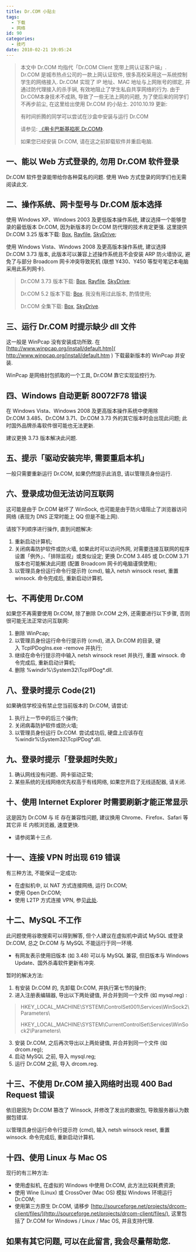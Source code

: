 ```yaml
---
title: Dr.COM 小贴士
tags:
  - 下载
  - 网络
id: 90
categories:
  - 技巧
date: 2010-02-21 19:05:24
---
```


> 本文中 Dr.COM 均指代「Dr.COM Client 宽带上网认证客户端」.
Dr.COM 是城市热点公司的一款上网认证软件, 很多高校采用这一系统控制学生的网络接入. Dr.COM 实现了 IP 地址、MAC 地址与上网账号的绑定, 并通过防代理接入的杀手锏, 有效地阻止了学生私自共享网络的行为. 由于 Dr.COM本身技术不成熟, 导致了一些无法上网的问题, 为了使后来的同学们不再步前尘, 在这里给出使用 Dr.COM 的小贴士. <!-- more -->
> 2010.10.19 更新:
>
>
> 有时间折腾的同学可以尝试在沙盒中安装与运行 Dr.COM
>
>
> 请参见: [《用卡巴斯基掐死 Dr.COM》](http://beamnote.com/2010/kaspersky-2011-throttle-dr-com.html).
>
>
> 如果您已经安装 Dr.COM, 请在这之前卸载软件并重启电脑.

## 一、能以 Web 方式登录的, 勿用 Dr.COM 软件登录

Dr.COM 软件登录能带给你各种莫名的问题. 使用 Web 方式登录的同学们也无需阅读此文.

## 二、操作系统、网卡型号与 Dr.COM 版本选择

使用 Windows XP、Windows 2003 及更低版本操作系统, 建议选择一个能够登录的最低版本 Dr.COM, 因为新版本的 Dr.COM 防代理的技术肯定更强. 这里提供 Dr.COM 3.25 版本下载: [Box](http://www.box.net/shared/dqtbtkvk59), [Rayfile](http://www.rayfile.com/files/b1415ed1-1ed7-11df-9a6f-0015c55db73d/), [SkyDrive](http://cid-a848e4e0887932bc.skydrive.live.com/self.aspx/.Public/Dr.COM%5E_Clientv3.25.exe);

使用 Windows Vista、Windows 2008 及更高版本操作系统, 建议选择 Dr.COM 3.73 版本, 此版本可以兼容上述操作系统且不会安装 ARP 防火墙协议, 避免了与部分 Broadcom 网卡冲突导致死机 (联想 Y430、Y450 等型号笔记本电脑采用此系列网卡).
> Dr.COM 3.73 版本下载: [Box](http://www.box.com/shared/58vjmyzqb0), [Rayfile](http://www.rayfile.com/files/b15f7df5-1ed7-11df-83b0-0015c55db73d/), [SkyDrive](http://cid-a848e4e0887932bc.skydrive.live.com/self.aspx/.Public/Dr.COM%20Client%20%E6%A0%87%E5%87%86%E7%89%88-Ver3.73[%E5%B0%81%E8%A3%85][FOR%20WIN7%20VISTA%E8%87%AA%E5%8A%A8%E5%AF%BB%E6%89%BE%E6%8E%A5%E5%85%A5%E6%9C%8D%E5%8A%A1%E5%99%A8].rar);
>
>
> Dr.COM 5.2 版本下载: [Box](http://www.box.com/s/d05bf53e6378d65a3c63). 我没有用过此版本, 酌情使用;
>
>
> Dr.COM 全集下载: [Box](http://www.box.com/shared/npxjakm1xj), [SkyDrive](http://cid-a848e4e0887932bc.skydrive.live.com/self.aspx/.Public/Dr.com.rar).

## 三、运行 Dr.COM 时提示缺少 dll 文件

这一般是 WinPcap 没有安装成功所致. 在 [http://www.winpcap.org/install/default.htm]( http://www.winpcap.org/install/default.htm ) 下载最新版本的 WinPcap 并安装.

WinPcap 是网络封包抓取的一个工具, Dr.COM 靠它实现监控行为.

## 四、Windows 自动更新 80072F78 错误

在 Windows Vista、Windows 2008 及更高版本操作系统中使用除 Dr.COM 3.485、Dr.COM 3.71、Dr.COM 3.73 外的其它版本时会出现此问题; 此时国外品牌杀毒软件很可能也无法更新.

建议更换 3.73 版本解决此问题.

## 五、提示「驱动安装完毕, 需要重启本机」

一般只需要重新运行 Dr.COM, 如果仍然提示此消息, 请以管理员身份运行.

## 六、登录成功但无法访问互联网

这可能是由于 Dr.COM 破坏了 WinSock, 也可能是由于防火墙阻止了浏览器访问网络 (表现为 DNS 正常时能上 QQ 但是不能上网).

请按下列顺序进行操作, 直到问题解决:

1. 重新启动计算机;
2. 关闭病毒防护软件或防火墙, 如果此时可以访问外网, 对需要连接互联网的程序设置「例外」、「排除监视」或类似设定; 更换 Dr.COM 3.485 或 Dr.COM 3.71 版本也可能解决此问题 (配置 Broadcom 网卡的电脑谨慎使用);
3. 以管理员身份运行命令行提示符 (cmd), 输入 netsh winsock reset, 重置 winsock. 命令完成后, 重新启动计算机.

## 七、不再使用 Dr.COM

如果您不再需要使用 Dr.COM, 除了删除 Dr.COM 之外, 还需要进行以下步骤, 否则很可能无法正常访问互联网:

1. 删除 WinPcap;
2. 以管理员身份运行命令行提示符 (cmd), 进入 Dr.COM 的目录, 键入 TcpIPDogIns.exe -remove 并执行;
3. 继续在命令行提示符中输入 netsh winsock reset 并执行, 重置 winsock. 命令完成后, 重新启动计算机;
4. 删除 %windir%\System32\TcpIPDog*.dll.

## 八、登录时提示 Code(21)

如果确信学校没有禁止您当前版本的 Dr.COM, 请尝试:

1. 执行上一节中的后三个操作;
2. 关闭病毒防护软件或防火墙;
3. 以管理员身份运行 Dr.COM.
尝试成功后, 硬盘上应该存在 %windir%\System32\TcpIPDog*.dll.

## 九、登录时提示「登录超时失败」

1. 确认网线没有问题、网卡驱动正常;
2. 某些系统的无线网络优先权高于有线网络, 如果您开启了无线适配器, 请关闭.

## 十、使用 Internet Explorer 时需要刷新才能正常显示

这是因为 Dr.COM 与 IE 存在兼容性问题, 建议换用 Chrome、Firefox、Safari 等其它非 IE 内核浏览器, 速度更快.

* 请参阅第十三点.

## 十一、连接 VPN 时出现 619 错误

有三种方法, 不能保证一定成功:

* 在虚拟机中, 以 NAT 方式连接网络, 运行 Dr.COM;
* 使用 Open Dr.COM;
* 使用 L2TP 方式连接 VPN, 参见[此处](http://bbs.17173.com/topics/2703/200811/17/2582771,1.html).

## 十二、MySQL 不工作

此问题使用谷歌搜索可以得到解答, 但个人建议在虚拟机中调试 MySQL 或登录 Dr.COM, 总之 Dr.COM 与 MySQL 不能运行于同一环境.

* 有网友表示使用旧版本 (如 3.48) 可以与 MySQL 兼容, 但旧版本与 Windows Update、国外杀毒软件更新有冲突.

暂时的解决方法:

1. 有安装 Dr.COM 的, 先卸载 Dr.COM, 并执行第七节的操作;
2. 进入注册表编辑器, 导出以下两处键值, 并合并到同一个文件 (如 mysql.reg) :
> HKEY_LOCAL_MACHINE\SYSTEM\ControlSet001\Services\WinSock2\Parameters\
>
>
> HKEY_LOCAL_MACHINE\SYSTEM\CurrentControlSet\Services\WinSock2\Parameters\

3. 安装 Dr.COM, 之后再次导出以上两处键值, 并合并到同一个文件 (如 drcom.reg);
4. 启动 MySQL 之前, 导入 mysql.reg;
5. 运行 Dr.COM 之前, 导入 drcom.reg.

## 十三、不使用 Dr.COM 接入网络时出现 400 Bad Request 错误

依旧是因为 Dr.COM 篡改了 Winsock, 并修改了发出的数据包, 导致服务器认为数据包错误.

以管理员身份运行命令行提示符 (cmd), 输入 netsh winsock reset, 重置 winsock. 命令完成后, 重新启动计算机.

## 十四、使用 Linux 与 Mac OS

现行的有三种方法:

* 使用虚拟机, 在虚拟的 Windows 中使用 Dr.COM, 此方法比较耗费资源;
* 使用 Wine (Linux) 或 CrossOver (Mac OS) 模拟 Windows 环境运行 Dr.COM;
* 使用第三方原生 Dr.COM, 请移步 [http://sourceforge.net/projects/drcom-client/files/](http://sourceforge.net/projects/drcom-client/files/), 这里包括了 Dr.COM for Windows / Linux / Mac OS, 并且支持代理.

## 如果有其它问题, 可以在此留言, 我会尽量帮助您.
